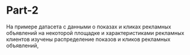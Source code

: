 # Part-2
На примере датасета с данными о показах и кликах рекламных объявлений на некоторой площадке  и характеристиками рекламных клиентов  изучены распределение показов и кликов рекламных объявлений, 
